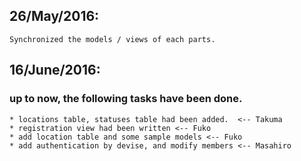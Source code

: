 ## 26/May/2016:
	Synchronized the models / views of each parts.

## 16/June/2016:
### up to now, the following tasks have been done.
	* locations table, statuses table had been added.  <-- Takuma
	* registration view had been written <-- Fuko
	* add location table and some sample models <-- Fuko
	* add authentication by devise, and modify members <-- Masahiro

